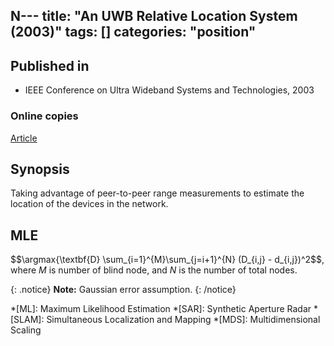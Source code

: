 N---
title: "An UWB Relative Location System (2003)"
tags: []
categories: "position"
---

## Published in
- IEEE Conference on Ultra Wideband Systems and Technologies, 2003

### Online copies
[Article][article_link]

## Synopsis
Taking advantage of peer-to-peer range measurements to estimate the location of the devices in the network.

## MLE
$$\argmax{\textbf{D} \sum_{i=1}^{M}\sum_{j=i+1}^{N} (D_{i,j} - d_{i,j})^2$$, where $M$ is number of blind node, and $N$ is the number of total nodes.

{: .notice}
**Note:** Gaussian error assumption.
{: /notice}


[article_link]: https://ieeexplore.ieee.org/abstract/document/1267871

*[ML]: Maximum Likelihood Estimation
*[SAR]: Synthetic Aperture Radar
*[SLAM]: Simultaneous Localization and Mapping
*[MDS]: Multidimensional Scaling